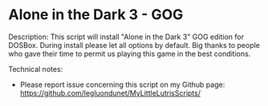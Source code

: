 # Alone in the Dark 3 - GOG

Description:
This script will install "Alone in the Dark 3" GOG edition for DOSBox.
During install please let all options by default.
Big thanks to people who gave their time to permit us playing this game in the best conditions.

Technical notes:
- Please report issue concerning this script on my Github page:
https://github.com/legluondunet/MyLittleLutrisScripts/
